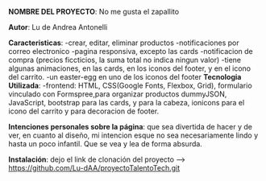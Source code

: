 **NOMBRE DEL PROYECTO**: No me gusta el zapallito

**Autor**: Lu de Andrea Antonelli

**Caracteristicas**:
                        -crear, editar, eliminar productos
                        -notificaciones por correo electronico
                        -pagina responsiva, excepto las cards
                        -notificacion de compra (precios ficcticios, la suma total no indica ningun valor)
                        -tiene algunas animaciones, en las cards, en los iconos del footer, y en el icono del carrito.
                        -un easter-egg en uno de los iconos del footer 
**Tecnologia Utilizada**:
                            -frontend: HTML, CSS(Google Fonts, Flexbox, Grid), formulario vinculado con Formspree,para organizar productos dummyJSON, JavaScript, bootstrap para las cards, y para la cabeza, ionicons para el icono del carrito y para decoracion de footer.

**Intenciones personales sobre la página**: que sea divertida de hacer y de ver, en cuanto al diseño, mi intencion esque no sea necesariamente lindo y hasta un poco infantil. Que se vea y lea de forma absurda.

**Instalación**: dejo el link de clonación del proyecto --> https://github.com/Lu-dAA/proyectoTalentoTech.git

